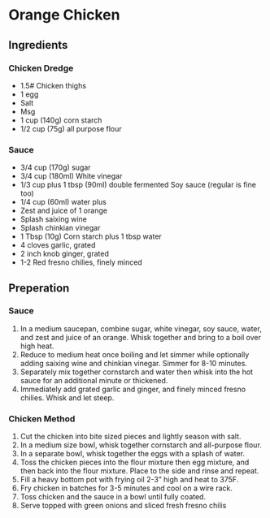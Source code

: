 # Orange Chicken

## Ingredients
### Chicken Dredge
* 1.5# Chicken thighs 
* 1 egg
* Salt
* Msg
* 1 cup (140g) corn starch
* 1/2 cup (75g) all purpose flour

### Sauce
* 3/4 cup (170g)  sugar
* 3/4 cup (180ml) White vinegar
* 1/3 cup plus 1 tbsp (90ml) double fermented Soy sauce (regular is fine too) 
* 1/4 cup (60ml) water plus 
* Zest and juice of 1 orange
* Splash saixing wine
* Splash chinkian vinegar
* 1 Tbsp (10g) Corn starch plus 1 tbsp water
* 4 cloves garlic, grated
* 2 inch knob ginger, grated
* 1-2 Red fresno chilies, finely minced

## Preperation
### Sauce
1. In a medium saucepan, combine sugar, white vinegar, soy sauce, water, and zest and juice of an orange. Whisk together and bring to a boil over high heat. 
1. Reduce to medium heat once boiling and let simmer while optionally adding saixing wine and chinkian vinegar. Simmer for 8-10 minutes. 
1. Separately mix together cornstarch and water then whisk into the hot sauce for an additional minute or thickened.
1. Immediately add grated garlic and ginger, and finely minced fresno chilies. Whisk and let steep. 

### Chicken Method
1. Cut the chicken into bite sized pieces and lightly season with salt. 
1. In a medium size bowl, whisk together cornstarch and all-purpose flour. 
1. In a separate bowl, whisk together the eggs with a splash of water. 
1. Toss the chicken pieces into the flour mixture then egg mixture, and then back into the flour mixture. Place to the side and rinse and repeat. 
1. Fill a heavy bottom pot with frying oil 2-3” high and heat to 375F.  
1. Fry chicken in batches for 3-5 minutes and cool on a wire rack. 
1. Toss chicken and the sauce in a bowl until fully coated. 
1. Serve topped with green onions and sliced fresh fresno chilis